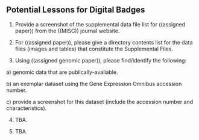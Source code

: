 ## Potential Lessons for Digital Badges

1. Provide a screenshot of the supplemental data file list for ((assigned paper)) from the ((MISC)) journal website.

2. For ((assigned paper)), please give a directory contents list for the data files (images and tables) that constitute the Supplemental Files.

3. Using ((assigned genomic paper)), please find/identify the following: 

a) genomic data that are publically-available.

b) an exemplar dataset using the Gene Expression Omnibus accession number.

c) provide a screenshot for this dataset (include the accession number and characteristics).

4. TBA.

5. TBA.
